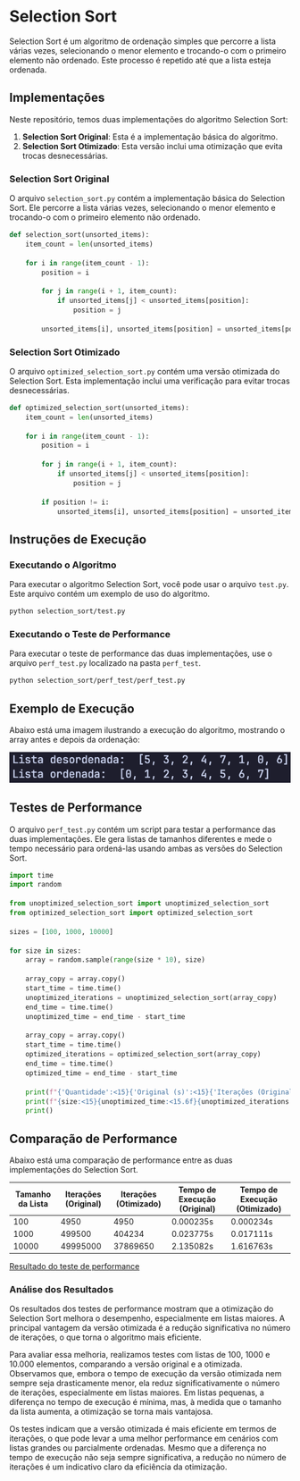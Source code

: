 # Selection Sort

Selection Sort é um algoritmo de ordenação simples que percorre a lista várias vezes, selecionando o menor elemento e trocando-o com o primeiro elemento não ordenado. Este processo é repetido até que a lista esteja ordenada.

## Implementações

Neste repositório, temos duas implementações do algoritmo Selection Sort:

1. **Selection Sort Original**: Esta é a implementação básica do algoritmo.
2. **Selection Sort Otimizado**: Esta versão inclui uma otimização que evita trocas desnecessárias.

### Selection Sort Original

O arquivo `selection_sort.py` contém a implementação básica do Selection Sort. Ele percorre a lista várias vezes, selecionando o menor elemento e trocando-o com o primeiro elemento não ordenado.

```python
def selection_sort(unsorted_items):
    item_count = len(unsorted_items)

    for i in range(item_count - 1):
        position = i

        for j in range(i + 1, item_count):
            if unsorted_items[j] < unsorted_items[position]:
                position = j

        unsorted_items[i], unsorted_items[position] = unsorted_items[position], unsorted_items[i]
```

### Selection Sort Otimizado

O arquivo `optimized_selection_sort.py` contém uma versão otimizada do Selection Sort. Esta implementação inclui uma verificação para evitar trocas desnecessárias.

```python
def optimized_selection_sort(unsorted_items):
    item_count = len(unsorted_items)

    for i in range(item_count - 1):
        position = i

        for j in range(i + 1, item_count):
            if unsorted_items[j] < unsorted_items[position]:
                position = j

        if position != i:
            unsorted_items[i], unsorted_items[position] = unsorted_items[position], unsorted_items[i]
```

## Instruções de Execução

### Executando o Algoritmo

Para executar o algoritmo Selection Sort, você pode usar o arquivo `test.py`. Este arquivo contém um exemplo de uso do algoritmo.

```sh
python selection_sort/test.py
```

### Executando o Teste de Performance

Para executar o teste de performance das duas implementações, use o arquivo `perf_test.py` localizado na pasta `perf_test`.

```sh
python selection_sort/perf_test/perf_test.py
```

## Exemplo de Execução

Abaixo está uma imagem ilustrando a execução do algoritmo, mostrando o array antes e depois da ordenação:

![Execução do Selection Sort](./images/selection_sort_execution.png)

## Testes de Performance

O arquivo `perf_test.py` contém um script para testar a performance das duas implementações. Ele gera listas de tamanhos diferentes e mede o tempo necessário para ordená-las usando ambas as versões do Selection Sort.

```python
import time
import random

from unoptimized_selection_sort import unoptimized_selection_sort
from optimized_selection_sort import optimized_selection_sort

sizes = [100, 1000, 10000]

for size in sizes:
    array = random.sample(range(size * 10), size)

    array_copy = array.copy()
    start_time = time.time()
    unoptimized_iterations = unoptimized_selection_sort(array_copy)
    end_time = time.time()
    unoptimized_time = end_time - start_time

    array_copy = array.copy()
    start_time = time.time()
    optimized_iterations = optimized_selection_sort(array_copy)
    end_time = time.time()
    optimized_time = end_time - start_time

    print(f"{'Quantidade':<15}{'Original (s)':<15}{'Iterações (Original)':<25}{'Otimizado (s)':<15}{'Iterações (Otimizado)':<25}")
    print(f"{size:<15}{unoptimized_time:<15.6f}{unoptimized_iterations:<25}{optimized_time:<15.6f}{optimized_iterations:<25}")
    print()
```

## Comparação de Performance

Abaixo está uma comparação de performance entre as duas implementações do Selection Sort.

| Tamanho da Lista | Iterações (Original) | Iterações (Otimizado) | Tempo de Execução (Original) | Tempo de Execução (Otimizado) |
| ---------------- | -------------------- | --------------------- | ---------------------------- | ----------------------------- |
| 100              | 4950                 | 4950                  | 0.000235s                    | 0.000234s                     |
| 1000             | 499500               | 404234                | 0.023775s                    | 0.017111s                     |
| 10000            | 49995000             | 37869650              | 2.135082s                    | 1.616763s                     |

[Resultado do teste de performance](./images/perf_test_result.png)

### Análise dos Resultados

Os resultados dos testes de performance mostram que a otimização do Selection Sort melhora o desempenho, especialmente em listas maiores. A principal vantagem da versão otimizada é a redução significativa no número de iterações, o que torna o algoritmo mais eficiente.

Para avaliar essa melhoria, realizamos testes com listas de 100, 1000 e 10.000 elementos, comparando a versão original e a otimizada. Observamos que, embora o tempo de execução da versão otimizada nem sempre seja drasticamente menor, ela reduz significativamente o número de iterações, especialmente em listas maiores. Em listas pequenas, a diferença no tempo de execução é mínima, mas, à medida que o tamanho da lista aumenta, a otimização se torna mais vantajosa.

Os testes indicam que a versão otimizada é mais eficiente em termos de iterações, o que pode levar a uma melhor performance em cenários com listas grandes ou parcialmente ordenadas. Mesmo que a diferença no tempo de execução não seja sempre significativa, a redução no número de iterações é um indicativo claro da eficiência da otimização.
